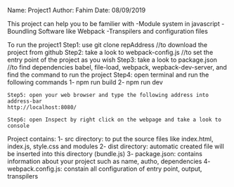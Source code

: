 Name: Project1
Author: Fahim
Date: 08/09/2019

This project can help you to be familier with 
	-Module system in javascript 
	-Boundling Software like Webpack 
	-Transpilers and configuration files

To run the project1
	Step1: use git clone repAddress 			//to download the project from github
	Step2: take a look to webpack-config.js 		//to set the entry point of the project as you wish
	Step3: take a look to package.json 			//to find dependencies babel, file-load, webpack, wepback-dev-server,
	and find the command to run the project
	Step4: open terminal and run the following commands
		1- npm run build
		2- npm run dev

	Step5: open your web browser and type the following address into address-bar
	http://localhost:8080/

	Step6: open Inspect by right click on the webpage and take a look to console

Project contains:
	1- src directory: to put the source files like index.html, index.js, style.css and modules
	2- dist directory: automatic created file will be inserted into this directory (bundle.js)
	3- package.json: contains information about your project such as name, autho, dependencies
	4- webpack.config.js: constain all configuration of entry point, output, transpilers
